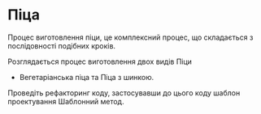 # Піца

Процес виготовлення піци, це комплексний процес, 
що складається з послідовності подібних кроків.

Розглядається процес виготовлення двох видів Піци
- Вегетаріанська піца та Піца з шинкою.

Проведіть рефакторинг коду, застосувавши до цього коду шаблон проектування Шаблонний метод.

